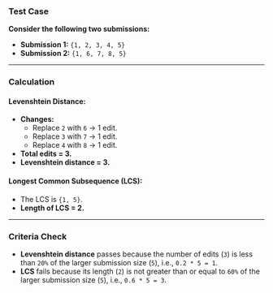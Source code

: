 ### Test Case

**Consider the following two submissions:**

- **Submission 1:** `{1, 2, 3, 4, 5}`
- **Submission 2:** `{1, 6, 7, 8, 5}`

---

### Calculation

#### Levenshtein Distance:
- **Changes:**
  - Replace `2` with `6` → 1 edit.
  - Replace `3` with `7` → 1 edit.
  - Replace `4` with `8` → 1 edit.
- **Total edits = 3.**
- **Levenshtein distance = 3.**

#### Longest Common Subsequence (LCS):
- The LCS is `{1, 5}`.
- **Length of LCS = 2.**

---

### Criteria Check

- **Levenshtein distance** passes because the number of edits (`3`) is less than `20%` of the larger submission size (`5`), i.e., `0.2 * 5 = 1`.
- **LCS** fails because its length (`2`) is not greater than or equal to `60%` of the larger submission size (`5`), i.e., `0.6 * 5 = 3`.
